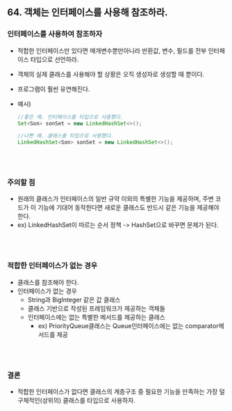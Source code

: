 ## 64. 객체는 인터페이스를 사용해 참조하라.

### 인터페이스를 사용하여 참조하자
- 적합한 인터페이스만 있다면 매개변수뿐만아니라 반환값, 변수, 필드를 전부 인터페이스 타입으로 선언하라.
- 객체의 실제 클래스를 사용해야 할 상황은 오직 생성자로 생성할 때 뿐이다.
- 프로그램이 훨씬 유연해진다.

- 예시) 
    ```java
    //좋은 예. 인터페이스를 타입으로 사용했다.
    Set<Son> sonSet = new LinkedHashSet<>();

    //나쁜 예. 클래스를 타입으로 사용했다. 
    LinkedHashSet<Son> sonSet = new LinkedHashSet<>();
    ```

</br>
</br>


### 주의할 점 
- 원래의 클래스가 인터페이스의 일반 규약 이외의 특별한 기능을 제공하며, 주변 코드가 이 기능에 기대어 동작한다면 새로운 클래스도 반드시 같은 기능을 제공해야 한다.
- ex) LinkedHashSet이 따르는 순서 정책 -> HashSet으로 바꾸면 문제가 된다.


</br>
</br>

### 적합한 인터페이스가 없는 경우
- 클래스를 참조해야 한다. 
- 인터페이스가 없는 경우 
    - String과 BigInteger 같은 값 클래스
    - 클래스 기반으로 작성된 프레임워크가 제공하는 객체들
    - 인터페이스에는 없는 특별한 메서드를 제공하는 클래스
        - ex) PriorityQueue클래스는 Queue인터페이스에는 없는 comparator메서드를 제공

</br>
</br>

### 결론
- 적합한 인터페이스가 없다면 클래스의 계층구조 중 필요한 기능을 만족하는 가장 덜 구체적인(상위의) 클래스를 타입으로 사용하자.


